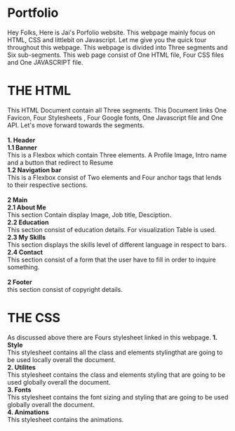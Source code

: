 # Portfolio
Hey Folks, Here is Jai's Porfolio website. This webpage mainly focus on HTML, CSS and littlebit on Javascript. Let me give you the quick tour throughout this webpage. This webpage is divided into Three segments and Six sub-segments. This web page consist of One HTML file, Four CSS files and One JAVASCRIPT file. 
# THE HTML
This HTML Document contain all Three segments. This Document links One Favicon, Four Stylesheets , Four Google fonts, One Javascript file and One API. Let's move forward towards the segments. <br><br>
**1. Header**<br>
**1.1 Banner**<br>This is a Flexbox which contain Three elements. A Profile Image, Intro name and a button that redirect to Resume<br>
**1.2 Navigation bar**<br>This is a Flexbox consist of Two elements and Four anchor tags that lends to their respective sections. <br><br>
**2 Main**<br>
**2.1 About Me**<br>This section Contain display Image, Job title, Desciption.<br>
**2.2 Education**<br>This section consist of education details. For visualization Table is used.<br>
**2.3 My Skills**<br>This section displays the skills level of different language in respect to bars.<br>
**2.4 Contact**<br>This section consist of a form that the user have to fill in order to inquire something. <br><br>
**2 Footer**<br>this section consist of copyright details.
# THE CSS
As discussed above there are Fours stylesheet linked in this webpage.
**1. Style**<br>This stylesheet contains all the class and elements stylingthat are going to be used locally overall the document.<br>
**2. Utilites**<br>This stylesheet contains the class and elements styling that are going to be used globally overall the document.<br>
**3. Fonts**<br>This stylesheet contains the font sizing and styling that are going to be used globally overall the document.<br>
**4. Animations**<br>This stylesheet contains the animations.<br>


